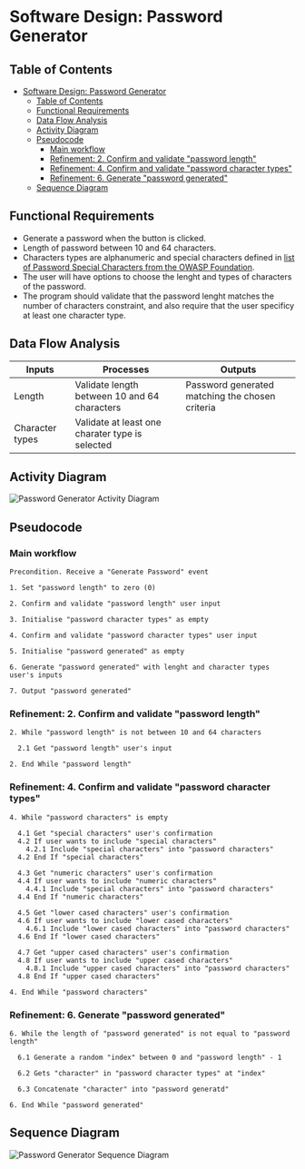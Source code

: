 # Software Design: Password Generator

## Table of Contents

- [Software Design: Password Generator](#software-design-password-generator)
  - [Table of Contents](#table-of-contents)
  - [Functional Requirements](#functional-requirements)
  - [Data Flow Analysis](#data-flow-analysis)
  - [Activity Diagram](#activity-diagram)
  - [Pseudocode](#pseudocode)
    - [Main workflow](#main-workflow)
    - [Refinement: 2. Confirm and validate "password length"](#refinement-2-confirm-and-validate-password-length)
    - [Refinement: 4. Confirm and validate "password character types"](#refinement-4-confirm-and-validate-password-character-types)
    - [Refinement: 6. Generate "password generated"](#refinement-6-generate-password-generated)
  - [Sequence Diagram](#sequence-diagram)

## Functional Requirements

* Generate a password when the button is clicked.
* Length of password between 10 and 64 characters.
* Characters types are alphanumeric and special characters defined in [list of Password Special Characters from the OWASP Foundation](https://www.owasp.org/index.php/Password_special_characters).
* The user will have options to choose the lenght and types of characters of the password.
* The program should validate that the password lenght matches the number of characters constraint, and also require that the user specificy at least one character type.

## Data Flow Analysis

| Inputs | Processes | Outputs |
| ----------- | ----------- | ----------- |
| Length | Validate length between 10 and 64 characters | Password generated matching the chosen criteria
| Character types | Validate at least one charater type is selected |

## Activity Diagram

![Password Generator Activity Diagram](./assets/generate-password-activity-diagram.svg)

## Pseudocode

### Main workflow

```
Precondition. Receive a "Generate Password" event

1. Set "password length" to zero (0)

2. Confirm and validate "password length" user input

3. Initialise "password character types" as empty

4. Confirm and validate "password character types" user input

5. Initialise "password generated" as empty                         

6. Generate "password generated" with lenght and character types user's inputs

7. Output "password generated" 
```

### Refinement: 2. Confirm and validate "password length"

```
2. While "password length" is not between 10 and 64 characters

  2.1 Get "password length" user's input

2. End While "password length"
```

### Refinement: 4. Confirm and validate "password character types"

```
4. While "password characters" is empty

  4.1 Get "special characters" user's confirmation
  4.2 If user wants to include "special characters"
    4.2.1 Include "special characters" into "password characters"
  4.2 End If "special characters"

  4.3 Get "numeric characters" user's confirmation
  4.4 If user wants to include "numeric characters"
    4.4.1 Include "special characters" into "password characters"
  4.4 End If "numeric characters"

  4.5 Get "lower cased characters" user's confirmation
  4.6 If user wants to include "lower cased characters"
    4.6.1 Include "lower cased characters" into "password characters"
  4.6 End If "lower cased characters"

  4.7 Get "upper cased characters" user's confirmation
  4.8 If user wants to include "upper cased characters"
    4.8.1 Include "upper cased characters" into "password characters"
  4.8 End If "upper cased characters"

4. End While "password characters"
```
### Refinement: 6. Generate "password generated"

```
6. While the length of "password generated" is not equal to "password length"

  6.1 Generate a random "index" between 0 and "password length" - 1

  6.2 Gets "character" in "password character types" at "index"

  6.3 Concatenate "character" into "password generatd"

6. End While "password generated"
```
## Sequence Diagram

![Password Generator Sequence Diagram](./assets/generate-password-sequence-diagram.svg)